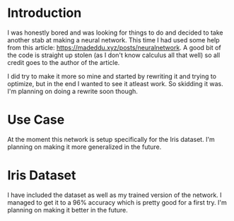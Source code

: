 # Introduction
I was honestly bored and was looking for things to do and decided to take another stab at making a neural network.
This time I had used some help from this article: https://madeddu.xyz/posts/neuralnetwork.
A good bit of the code is straight up stolen (as I don't know calculus all that well) so all credit goes to the author of the article.
<br>

I did try to make it more so mine and started by rewriting it and trying to optimize, but in the end I wanted to see it atleast work.
So skidding it was. I'm planning on doing a rewrite soon though.

# Use Case
At the moment this network is setup specifically for the Iris dataset. I'm planning on making it more generalized in the future.

# Iris Dataset
I have included the dataset as well as my trained version of the network.
I managed to get it to a 96% accuracy which is pretty good for a first try. I'm planning on making it better in the future.